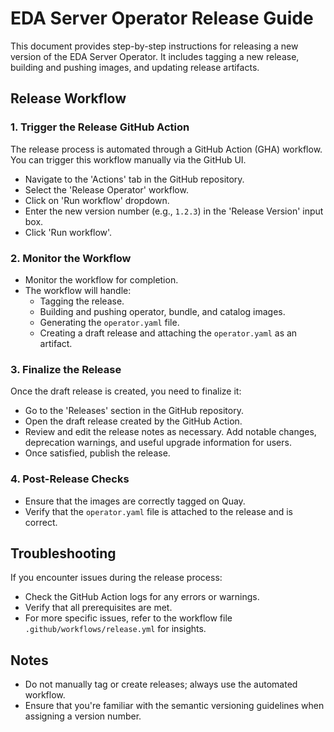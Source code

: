# EDA Server Operator Release Guide

This document provides step-by-step instructions for releasing a new version of the EDA Server Operator. It includes tagging a new release, building and pushing images, and updating release artifacts.

## Release Workflow

### 1. Trigger the Release GitHub Action

The release process is automated through a GitHub Action (GHA) workflow. You can trigger this workflow manually via the GitHub UI.

- Navigate to the 'Actions' tab in the GitHub repository.
- Select the 'Release Operator' workflow.
- Click on 'Run workflow' dropdown.
- Enter the new version number (e.g., `1.2.3`) in the 'Release Version' input box.
- Click 'Run workflow'.

### 2. Monitor the Workflow

- Monitor the workflow for completion.
- The workflow will handle:
  - Tagging the release.
  - Building and pushing operator, bundle, and catalog images.
  - Generating the `operator.yaml` file.
  - Creating a draft release and attaching the `operator.yaml` as an artifact.

### 3. Finalize the Release

Once the draft release is created, you need to finalize it:

- Go to the 'Releases' section in the GitHub repository.
- Open the draft release created by the GitHub Action.
- Review and edit the release notes as necessary. Add notable changes, deprecation warnings, and useful upgrade information for users.
- Once satisfied, publish the release.

### 4. Post-Release Checks

- Ensure that the images are correctly tagged on Quay.
- Verify that the `operator.yaml` file is attached to the release and is correct.

## Troubleshooting

If you encounter issues during the release process:

- Check the GitHub Action logs for any errors or warnings.
- Verify that all prerequisites are met.
- For more specific issues, refer to the workflow file `.github/workflows/release.yml` for insights.

## Notes

- Do not manually tag or create releases; always use the automated workflow.
- Ensure that you're familiar with the semantic versioning guidelines when assigning a version number.
